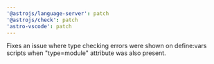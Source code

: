 ```yaml
---
'@astrojs/language-server': patch
'@astrojs/check': patch
'astro-vscode': patch
---
```


Fixes an issue where type checking errors were shown on define:vars scripts when "type=module" attribute was also present.
